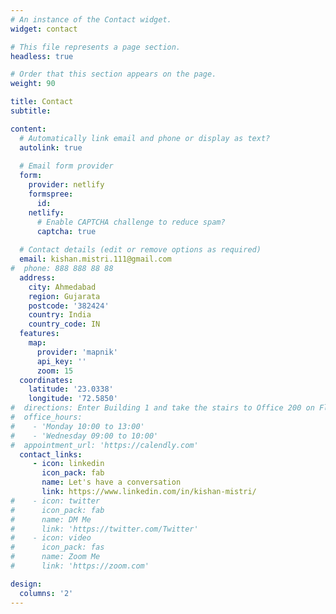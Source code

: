 ```yaml
---
# An instance of the Contact widget.
widget: contact

# This file represents a page section.
headless: true

# Order that this section appears on the page.
weight: 90

title: Contact
subtitle:

content:
  # Automatically link email and phone or display as text?
  autolink: true
  
  # Email form provider
  form:
    provider: netlify
    formspree:
      id:
    netlify:
      # Enable CAPTCHA challenge to reduce spam?
      captcha: true
  
  # Contact details (edit or remove options as required)
  email: kishan.mistri.111@gmail.com
#  phone: 888 888 88 88
  address:
    city: Ahmedabad
    region: Gujarata
    postcode: '382424'
    country: India
    country_code: IN
  features:
    map:
      provider: 'mapnik'
      api_key: ''
      zoom: 15
  coordinates:
    latitude: '23.0338'
    longitude: '72.5850'
#  directions: Enter Building 1 and take the stairs to Office 200 on Floor 2
#  office_hours:
#    - 'Monday 10:00 to 13:00'
#    - 'Wednesday 09:00 to 10:00'
#  appointment_url: 'https://calendly.com'
  contact_links:
     - icon: linkedin
       icon_pack: fab
       name: Let's have a conversation
       link: https://www.linkedin.com/in/kishan-mistri/
#    - icon: twitter
#      icon_pack: fab
#      name: DM Me
#      link: 'https://twitter.com/Twitter'
#    - icon: video
#      icon_pack: fas
#      name: Zoom Me
#      link: 'https://zoom.com'

design:
  columns: '2'
---
```

